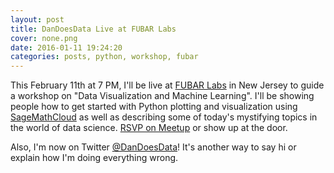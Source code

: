 ```yaml
---
layout: post
title: DanDoesData Live at FUBAR Labs
cover: none.png
date: 2016-01-11 19:24:20 
categories: posts, python, workshop, fubar
---
```


This February 11th at 7 PM, I'll be live at [FUBAR Labs](fubarlabs.org) in New Jersey to guide a workshop on "Data Visualization and Machine Learning".  I'll be showing people how to get started with Python plotting and visualization using [SageMathCloud](cloud.sagemath.com) as well as describing some of today's mystifying topics in the world of data science.  [RSVP on Meetup](meetup.com/FUBAR-Labs-Hackerspace-in-New-Brunswick/events/227951341/) or show up at the door. 

Also, I'm now on Twitter [@DanDoesData](twitter.com/DanDoesData)!  It's another way to say hi or explain how I'm doing everything wrong.
